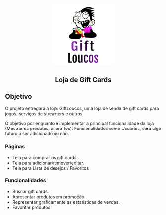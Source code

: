 <div align="center">
    <img src="./frontend/src/assets/logo/logo2.png" />
    <h2>Loja de Gift Cards<h2>
</div>

## Objetivo
O projeto entregará a loja: GiftLoucos, uma loja de venda de gift cards para jogos, serviços de streamers e outros.

O objetivo por enquanto é implementar a principal funcionalidade da loja (Mostrar os produtos, alterá-los). Funcionalidades como Usuários, será algo futuro a ser adicionado ou não.

### Páginas
* Tela para comprar os gift cards.
* Tela para adicionar/remover/editar.
* Tela para Lista de desejos / Favoritos

### Funcionalidades
* Buscar gift cards.
* Apresentar produtos em promoção.
* Representar graficamente as estatísticas de vendas.
* Favoritar produtos.
